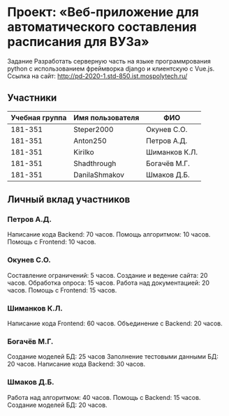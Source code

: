 # Проект: «Веб-приложение для автоматического составления расписания для ВУЗа»

Задание
Разработать серверную часть на языке программрования python с использованием фреймворка django и клиентскую c Vue.js.
Ссылка на сайт: http://pd-2020-1.std-850.ist.mospolytech.ru/

## Участники

| Учебная группа | Имя пользователя | ФИО                      |
|----------------|------------------|--------------------------|
| 181-351        | Steper2000       | Окунев С.О.              |
| 181-351        | Anton250         | Петров А.Д.              |
| 181-351        | Kirilko          | Шиманков К.Л.            |
| 181-351        | Shadthrough      | Богачёв М.Г.             |
| 181-351        | DanilaShmakov    | Шмаков Д.Б.              |


## Личный вклад участников

### Петров А.Д.
Написание кода Backend: 70 часов.
Помощь алгоритмом: 10 часов.
Помощь с Frontend: 10 часов.
### Окунев С.О.
Составление ограничений: 5 часов. 
Создание и ведение сайта: 20 часов.
Обработка опроса: 15 часов. 
Работа над документацией: 20 часов. 
Помощь с Frontend: 15 часов.
### Шиманков К.Л.
Написание кода Frontend: 60 часов.
Объединение с Backend: 20 часов.
### Богачёв М.Г.
Создание моделей БД: 25 часов
Заполнение тестовыми данными БД: 20 часов.
Написание кода Backend: 30 часов.
### Шмаков Д.Б.  
Работа над алгоритмом: 40 часов.
Помощь с Backend: 15 часов.
Создание моделей БД: 20 часов.
